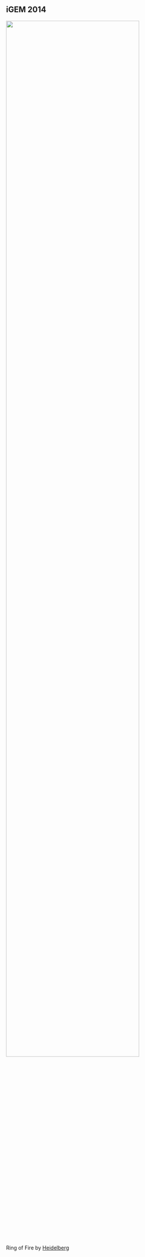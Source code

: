 ##  iGEM 2014

<img src="resources/heidelberg-ring-of-fire.png" style="width:85%;height:auto"/>

Ring of Fire by [Heidelberg](http://2014.igem.org/Team:Heidelberg)

<!-- Talk about gene/RNA splicing later? -->